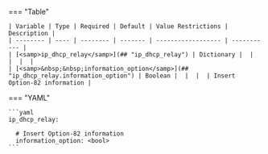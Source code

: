 <!--
  ~ Copyright (c) 2024 Arista Networks, Inc.
  ~ Use of this source code is governed by the Apache License 2.0
  ~ that can be found in the LICENSE file.
  -->
=== "Table"

    | Variable | Type | Required | Default | Value Restrictions | Description |
    | -------- | ---- | -------- | ------- | ------------------ | ----------- |
    | [<samp>ip_dhcp_relay</samp>](## "ip_dhcp_relay") | Dictionary |  |  |  |  |
    | [<samp>&nbsp;&nbsp;information_option</samp>](## "ip_dhcp_relay.information_option") | Boolean |  |  |  | Insert Option-82 information |

=== "YAML"

    ```yaml
    ip_dhcp_relay:

      # Insert Option-82 information
      information_option: <bool>
    ```
